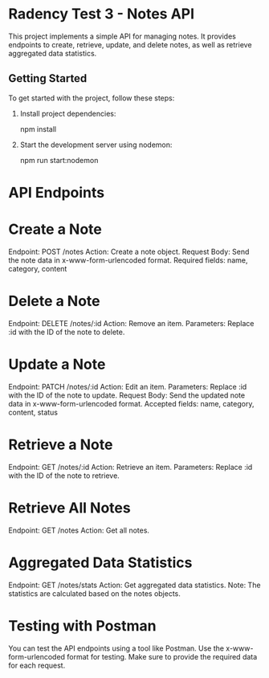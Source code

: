 # Radency Test 3 - Notes API

This project implements a simple API for managing notes. It provides endpoints to create, retrieve, update, and delete notes, as well as retrieve aggregated data statistics.

## Getting Started

To get started with the project, follow these steps:

1. Install project dependencies:

   npm install

2. Start the development server using nodemon:

   npm run start:nodemon

# API Endpoints

# Create a Note

Endpoint: POST /notes
Action: Create a note object.
Request Body: Send the note data in x-www-form-urlencoded format. Required fields: name, category, content

# Delete a Note

Endpoint: DELETE /notes/:id
Action: Remove an item.
Parameters: Replace :id with the ID of the note to delete.

# Update a Note

Endpoint: PATCH /notes/:id
Action: Edit an item.
Parameters: Replace :id with the ID of the note to update.
Request Body: Send the updated note data in x-www-form-urlencoded format. Accepted fields: name, category, content, status

# Retrieve a Note

Endpoint: GET /notes/:id
Action: Retrieve an item.
Parameters: Replace :id with the ID of the note to retrieve.

# Retrieve All Notes

Endpoint: GET /notes
Action: Get all notes.

# Aggregated Data Statistics

Endpoint: GET /notes/stats
Action: Get aggregated data statistics.
Note: The statistics are calculated based on the notes objects.

# Testing with Postman

You can test the API endpoints using a tool like Postman. Use the x-www-form-urlencoded format for testing. Make sure to provide the required data for each request.
